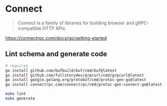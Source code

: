 # Connect

> Connect is a family of libraries for building browser and gRPC-compatible HTTP APIs.

https://connectrpc.com/docs/go/getting-started

## Lint schema and generate code

```bash
# requires
go install github.com/bufbuild/buf/cmd/buf@latest
go install github.com/fullstorydev/grpcurl/cmd/grpcurl@latest
go install google.golang.org/protobuf/cmd/protoc-gen-go@latest
go install connectrpc.com/connectrpc/cmd/protoc-gen-connect-go@latest
```

```bash
make lint
make generate
```
